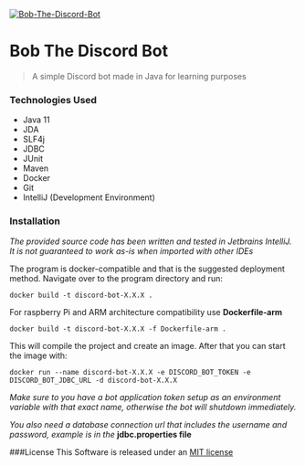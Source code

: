
<a href="https://ibb.co/Jj2S8M0"><img src="https://i.ibb.co/YB8VJqY/Bob-The-Discord-Bot.png" alt="Bob-The-Discord-Bot"></a>

# Bob The Discord Bot

> A simple Discord bot made in Java for learning purposes

### Technologies Used
- Java 11
- JDA
- SLF4j
- JDBC
- JUnit
- Maven
- Docker
- Git
- IntelliJ (Development Environment)

### Installation
*The provided source code has been written and tested in Jetbrains IntelliJ. It is not guaranteed to work as-is when imported with other IDEs*

The program is docker-compatible and that is the suggested deployment method.
Navigate over to the program directory and run:
```
docker build -t discord-bot-X.X.X .
```
For raspberry Pi and ARM architecture compatibility use **Dockerfile-arm**
```
docker build -t discord-bot-X.X.X -f Dockerfile-arm .
```

This will compile the project and create an image.
After that you can start the image with:
 ```
 docker run --name discord-bot-X.X.X -e DISCORD_BOT_TOKEN -e DISCORD_BOT_JDBC_URL -d discord-bot-X.X.X
```

*Make sure to you have a bot application token setup as an environment variable with that exact name, otherwise the bot will shutdown immediately.*

*You also need a database connection url that includes the username and password, example is in the* **jdbc.properties file**

###License
This Software is released under an [MIT license](https://opensource.org/licenses/MIT)
